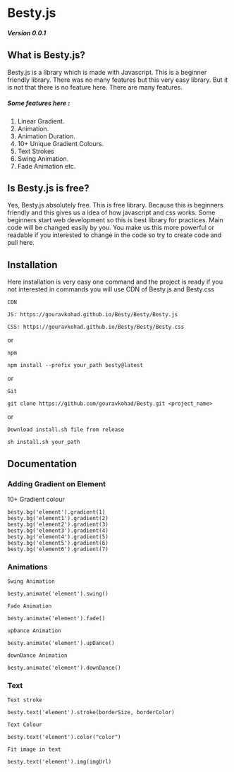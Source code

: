 # Besty.js
#####  Version 0.0.1

## What is Besty.js?

Besty.js is a library which is made with Javascript. This is a beginner friendly library. There was no many features but this very easy library. But it is not that there is no feature here. There are many features.
##### Some features here :
1. Linear Gradient.
2. Animation.
3. Animation Duration.
4. 10+ Unique Gradient Colours.
5. Text Strokes
6. Swing Animation.
7. Fade Animation etc.

## Is Besty.js is free?

Yes, Besty.js absolutely free. This is free library. Because this is beginners friendly and this gives us a idea of how javascript and css works. Some beginners start web development so this is best library for practices. Main code will be changed easily by you. You make us this more powerful or readable if you interested to change in the code so try to create code and pull here.

## Installation

Here installation is very easy one command and the project is ready if you not interested in commands you will use CDN of Besty.js and Besty.css

`CDN`
```
JS: https://gouravkohad.github.io/Besty/Besty/Besty.js
```

```
CSS: https://gouravkohad.github.io/Besty/Besty/Besty.css
```
or

`npm`
```
npm install --prefix your_path besty@latest
```
or

`Git`
```
git clone https://github.com/gouravkohad/Besty.git <project_name>
```

or 

`Download install.sh file from release`
```
sh install.sh your_path
```

## Documentation 
### Adding Gradient on Element 
10+ Gradient colour
```
besty.bg('element').gradient(1)
besty.bg('element1').gradient(2)
besty.bg('element2').gradient(3)
besty.bg('element3').gradient(4)
besty.bg('element4').gradient(5)
besty.bg('element5').gradient(6)
besty.bg('element6').gradient(7)
```

### Animations
`Swing Animation`
```
besty.animate('element').swing()
```

`Fade Animation`
```
besty.animate('element').fade()
```

`upDance Animation`
```
besty.animate('element').upDance()
```

`downDance Animation`
```
besty.animate('element').downDance()
```

### Text
`Text stroke`
```
besty.text('element').stroke(borderSize, borderColor)
```
`Text Colour`

```
besty.text('element').color("color")
```

`Fit image in text`
```
besty.text('element').img(imgUrl)
```

